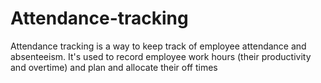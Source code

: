 # Attendance-tracking
Attendance tracking is a way to keep track of employee attendance and absenteeism. It's used to record employee work hours (their productivity and overtime) and plan and allocate their off times
